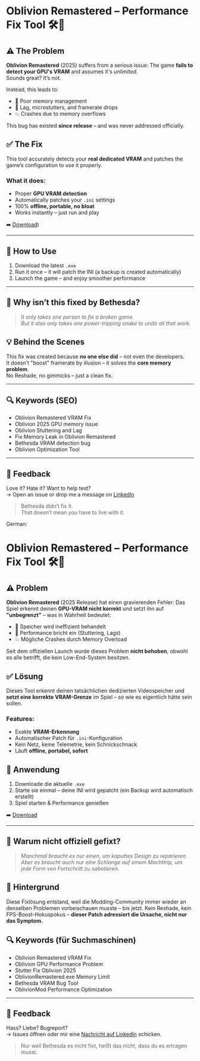 # Oblivion Remastered – Performance Fix Tool 🛠️🐍

## ⚠️ The Problem

**Oblivion Remastered** (2025) suffers from a serious issue:
The game **fails to detect your GPU's VRAM** and assumes it's *unlimited*.  
Sounds great? It’s not.

Instead, this leads to:

- 🧠 Poor memory management  
- 🐌 Lag, microstutters, and framerate drops  
- 💥 Crashes due to memory overflows  

This bug has existed **since release** – and was never addressed officially.

## ✅ The Fix

This tool accurately detects your **real dedicated VRAM** and patches the game’s configuration to use it properly.

### What it does:
- Proper **GPU VRAM detection**
- Automatically patches your `.ini` settings
- 100% **offline, portable, no bloat**
- Works instantly – just run and play

➡️ [Download]([[https://lnkd.in/gwja-GjR](https://github.com/Rick-laboratory/Oblivion-Remastered-Real-FPS-Performance-Fix.-NO-Ghosting.-Lumen-ON.-Fixes-DLSS.-No-Stutter/releases/tag/Fix)]))

---

## 🔧 How to Use

1. Download the latest `.exe`  
2. Run it once – it will patch the INI (a backup is created automatically)  
3. Launch the game – and enjoy smoother performance

---

## 🐍 Why isn’t this fixed by Bethesda?

> *It only takes one person to fix a broken game.*  
> *But it also only takes one power-tripping snake to undo all that work.*

## 💡 Behind the Scenes

This fix was created because **no one else did** – not even the developers.  
It doesn’t "boost" framerate by illusion – it solves the **core memory problem**.  
No Reshade, no gimmicks – just a clean fix.

---

## 🔍 Keywords (SEO)

- Oblivion Remastered VRAM Fix  
- Oblivion 2025 GPU memory issue  
- Oblivion Stuttering and Lag  
- Fix Memory Leak in Oblivion Remastered  
- Bethesda VRAM detection bug  
- Oblivion Optimization Tool  

---

## 💬 Feedback

Love it? Hate it? Want to help test?  
→ Open an issue or drop me a message on [LinkedIn]([https://www.linkedin.com/in/dein-profil](https://www.linkedin.com/in/rick-armbruster-721600223/))

> Bethesda didn’t fix it.  
> That doesn’t mean *you* have to live with it.


German: 

# Oblivion Remastered – Performance Fix Tool 🛠️🐍

## ⚠️ Problem

**Oblivion Remastered** (2025 Release) hat einen gravierenden Fehler:
Das Spiel erkennt deinen **GPU-VRAM nicht korrekt** und setzt ihn auf **"unbegrenzt"** – was in Wahrheit bedeutet:

- 🧠 Speicher wird ineffizient behandelt  
- 🐌 Performance bricht ein (Stuttering, Lags)  
- 💥 Mögliche Crashes durch Memory Overload  

Seit dem offiziellen Launch wurde dieses Problem **nicht behoben**, obwohl es alle betrifft, die kein Low-End-System besitzen.

## ✅ Lösung

Dieses Tool erkennt deinen tatsächlichen dedizierten Videospeicher und **setzt eine korrekte VRAM-Grenze** im Spiel – so wie es eigentlich hätte sein sollen.

### Features:
- Exakte **VRAM-Erkennung**
- Automatischer Patch für `.ini`-Konfiguration
- Kein Netz, keine Telemetrie, kein Schnickschnack
- Läuft **offline, portabel, sofort**

## 🔧 Anwendung

1. Downloade die aktuelle `.exe`  
2. Starte sie einmal – deine INI wird gepatcht (ein Backup wird automatisch erstellt)
3. Spiel starten & Performance genießen

➡️ [Download]([https://lnkd.in/gwja-GjR](https://github.com/Rick-laboratory/Oblivion-Remastered-Real-FPS-Performance-Fix.-NO-Ghosting.-Lumen-ON.-Fixes-DLSS.-No-Stutter/releases/tag/Fix))

---

## 🤔 Warum nicht offiziell gefixt?

> *Manchmal braucht es nur einen, um kaputtes Design zu reparieren.*  
> *Aber es braucht auch nur eine Schlange auf einem Machttrip, um jede Form von Fortschritt zu sabotieren.*

## 🐍 Hintergrund

Diese Fixlösung entstand, weil die Modding-Community immer wieder an denselben Problemen vorbeischauen musste – bis jetzt. Kein Reshade, kein FPS-Boost-Hokuspokus – **dieser Patch adressiert die Ursache, nicht nur das Symptom.**

## 🔍 Keywords (für Suchmaschinen)

- Oblivion Remastered VRAM Fix  
- Oblivion GPU Performance Problem  
- Stutter Fix Oblivion 2025  
- OblivionRemastered.exe Memory Limit  
- Bethesda VRAM Bug Tool  
- OblivionMod Performance Optimization

---

## 💬 Feedback

Hass? Liebe? Bugreport?  
→ Issues öffnen oder mir eine [Nachricht auf LinkedIn]([https://www.linkedin.com/in/dein-profil](https://www.linkedin.com/in/rick-armbruster-721600223/)) schicken.

> Nur weil Bethesda es nicht fixt, heißt das nicht, dass du es ertragen musst.
